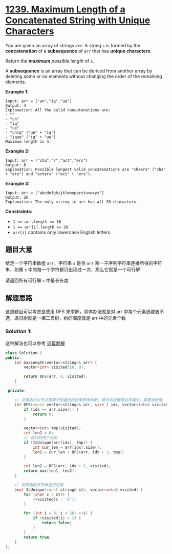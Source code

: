 # [1239. Maximum Length of a Concatenated String with Unique Characters](https://leetcode.com/problems/maximum-length-of-a-concatenated-string-with-unique-characters/)

You are given an array of strings `arr`. A string `s` is formed by the **concatenation** of a **subsequence** of `arr` that has **unique characters**.

Return *the **maximum** possible length* of `s`.

A **subsequence** is an array that can be derived from  another array by deleting some or no elements without changing the order of the remaining elements.

 

**Example 1:**

```
Input: arr = ["un","iq","ue"]
Output: 4
Explanation: All the valid concatenations are:
- ""
- "un"
- "iq"
- "ue"
- "uniq" ("un" + "iq")
- "ique" ("iq" + "ue")
Maximum length is 4.
```

**Example 2:**

```
Input: arr = ["cha","r","act","ers"]
Output: 6
Explanation: Possible longest valid concatenations are "chaers" ("cha" + "ers") and "acters" ("act" + "ers").
```

**Example 3:**

```
Input: arr = ["abcdefghijklmnopqrstuvwxyz"]
Output: 26
Explanation: The only string in arr has all 26 characters.
```

 

**Constraints:**

- `1 <= arr.length <= 16`
- `1 <= arr[i].length <= 26`
- `arr[i]` contains only lowercase English letters.

## 题目大意

给定一个字符串数组 `arr`，字符串 `s` 是将 `arr` 某一子序列字符串连接所得的字符串，如果 `s` 中的每一个字符都只出现过一次，那么它就是一个可行解

请返回所有可行解 `s` 中最长长度

## 解题思路

这道题目可以考虑是使用 DFS 来求解，具体办法就是对 arr 中每个元素选或者不选，递归树就是一棵二叉树，树的深度就是 arr 中的元素个数

### Solution 1:

这种解法也可以参考 [这篇题解](https://leetcode.cn/problems/maximum-length-of-a-concatenated-string-with-unique-characters/solution/jian-ji-de-chui-su-yi-dong-by-huwt/)

````c++
class Solution {
public:
    int maxLength(vector<string>& arr) {
        vector<int> visited(26, 0);

        return DFS(arr, 0, visited);
    }

 private:

    // 这里因为父节点需要子树遍历的结果来做判断，换句话说就是后序遍历，需要返回值
    int DFS(const vector<string>& arr, size_t idx, vector<int>& visited) {
        if (idx == arr.size()) {
            return 0;
        }

        vector<int> tmp(visited);
        int len1 = 0;
        // 递归的两个分支
        if (IsUnique(arr[idx], tmp)) {
            int cur_len = arr[idx].size();
            len1 = cur_len + DFS(arr, idx + 1, tmp);
        }

        int len2 = DFS(arr, idx + 1, visited);
        return max(len1, len2);
    }

    // 判断当前字符串是否可用
    bool IsUnique(const string& str, vector<int>& visited) {
        for (char c : str) {
            ++visited[c - 'a'];
        }

        for (int i = 0; i < 26; ++i) {
            if (visited[i] > 1) {
                return false;
            }
        }
        return true;
    }
};
````
